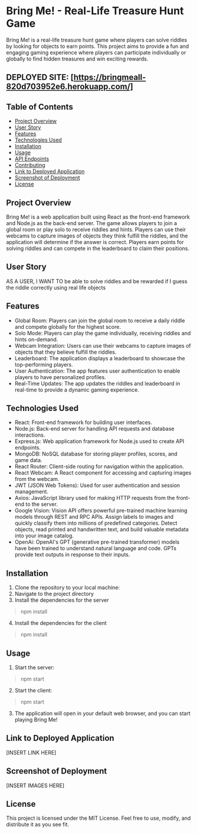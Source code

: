 # Bring Me! - Real-Life Treasure Hunt Game

Bring Me! is a real-life treasure hunt game where players can solve riddles by looking for objects to earn points. This project aims to provide a fun and engaging gaming experience where players can participate individually or globally to find hidden treasures and win exciting rewards.

## DEPLOYED SITE: [https://bringmeall-820d703952e6.herokuapp.com/]

## Table of Contents

- [Project Overview](#project-overview)
- [User Story](#user-story)
- [Features](#features)
- [Technologies Used](#technologies-used)
- [Installation](#installation)
- [Usage](#usage)
- [API Endpoints](#api-endpoints)
- [Contributing](#contributing)
- [Link to Deployed Application](#link-to-deployed-application)
- [Screenshot of Deployment](#screenshot-of-deployment)
- [License](#license)

## Project Overview

Bring Me! is a web application built using React as the front-end framework and Node.js as the back-end server. The game allows players to join a global room or play solo to receive riddles and hints. Players can use their webcams to capture images of objects they think fulfill the riddles, and the application will determine if the answer is correct. Players earn points for solving riddles and can compete in the leaderboard to claim their positions.

## User Story
AS A USER, 
I WANT TO be able to solve riddles and be rewarded if I guess the riddle correctly using real life objects

## Features

- Global Room: Players can join the global room to receive a daily riddle and compete globally for the highest score.
- Solo Mode: Players can play the game individually, receiving riddles and hints on-demand.
- Webcam Integration: Users can use their webcams to capture images of objects that they believe fulfill the riddles.
- Leaderboard: The application displays a leaderboard to showcase the top-performing players.
- User Authentication: The app features user authentication to enable players to have personalized profiles.
- Real-Time Updates: The app updates the riddles and leaderboard in real-time to provide a dynamic gaming experience.

## Technologies Used

- React: Front-end framework for building user interfaces.
- Node.js: Back-end server for handling API requests and database interactions.
- Express.js: Web application framework for Node.js used to create API endpoints.
- MongoDB: NoSQL database for storing player profiles, scores, and game data.
- React Router: Client-side routing for navigation within the application.
- React Webcam: A React component for accessing and capturing images from the webcam.
- JWT (JSON Web Tokens): Used for user authentication and session management.
- Axios: JavaScript library used for making HTTP requests from the front-end to the server.
- Google Vision: Vision API offers powerful pre-trained machine learning models through REST and RPC APIs. Assign labels to images and quickly classify them into millions of predefined categories. Detect objects, read printed and handwritten text, and build valuable metadata into your image catalog.
- OpenAi: OpenAI's GPT (generative pre-trained transformer) models have been trained to understand natural language and code. GPTs provide text outputs in response to their inputs.

## Installation

1. Clone the repository to your local machine: 
2. Navigate to the project directory
3. Install the dependencies for the server
  > npm install
4. Install the dependencies for the client
  > npm install

## Usage

1. Start the server:
  > npm start
2. Start the client:
  > npm start
3. The application will open in your default web browser, and you can start playing Bring Me!

## Link to Deployed Application
[INSERT LINK HERE]

## Screenshot of Deployment
[INSERT IMAGES HERE]

## License

This project is licensed under the MIT License. Feel free to use, modify, and distribute it as you see fit.

